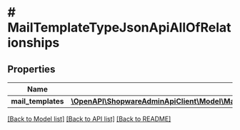 # # MailTemplateTypeJsonApiAllOfRelationships

## Properties

Name | Type | Description | Notes
------------ | ------------- | ------------- | -------------
**mail_templates** | [**\OpenAPI\ShopwareAdminApiClient\Model\MailTemplateTypeJsonApiAllOfRelationshipsMailTemplates**](MailTemplateTypeJsonApiAllOfRelationshipsMailTemplates.md) |  | [optional]

[[Back to Model list]](../../README.md#models) [[Back to API list]](../../README.md#endpoints) [[Back to README]](../../README.md)
